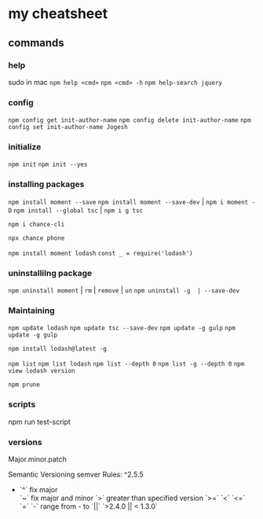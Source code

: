 # my cheatsheet 

## commands
### help
sudo in mac
`npm help <cmd>`
`npm <cmd> -h`
`npm help-search jquery`

### config
`npm config get init-author-name`
`npm config delete init-author-name`
`npm config set init-author-name Jogesh`

### initialize 
`npm init`
`npm init --yes`

### installing packages
`npm install moment --save`
`npm install moment --save-dev` | `npm i moment -D`
`npm install --global tsc` | `npm i g tsc`

`npm i chance-cli`

`npx chance phone`

`npm install moment lodash`
`const _ = require('lodash')`

### uninstallilng package
`npm uninstall moment` | ` rm ` | `remove` | `un`
`npm uninstall -g  | --save-dev `

### Maintaining

`npm update lodash`
`npm update tsc --save-dev`
`npm update -g gulp`
`npm update -g gulp`

`npm install lodash@latest -g`

`npm list`
`npm list lodash`
`npm list --depth 0`
`npm list -g --depth 0`
`npm view lodash version`

`npm prune`


### scripts
npm run test-script

### versions 
Major.minor.patch 

Semantic Versioning semver
Rules: 
^2.5.5 
<ul>
  <li> `^`   fix major </li>
`~`   fix major and minor
`>`   greater than specified version
`>=`
`<`
`<=`
`=`   
`-`   range from - to
`||`  `>2.4.0 || < 1.3.0`
                         </ul>
